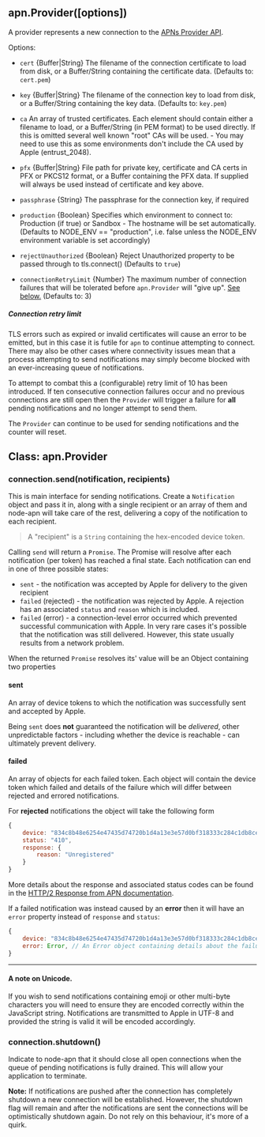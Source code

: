## apn.Provider([options])

A provider represents a new connection to the [APNs Provider API](provider-api).

Options:

 - `cert` {Buffer|String} The filename of the connection certificate to load from disk, or a Buffer/String containing the certificate data. (Defaults to: `cert.pem`)

 - `key` {Buffer|String} The filename of the connection key to load from disk, or a Buffer/String containing the key data. (Defaults to: `key.pem`)

 - `ca` An array of trusted certificates. Each element should contain either a filename to load, or a Buffer/String (in PEM format) to be used directly. If this is omitted several well known "root" CAs will be used. - You may need to use this as some environments don't include the CA used by Apple (entrust_2048).

 - `pfx` {Buffer|String} File path for private key, certificate and CA certs in PFX or PKCS12 format, or a Buffer containing the PFX data. If supplied will always be used instead of certificate and key above.

 - `passphrase` {String} The passphrase for the connection key, if required

 - `production` {Boolean} Specifies which environment to connect to: Production (if true) or Sandbox - The hostname will be set automatically. (Defaults to NODE_ENV == "production", i.e. false unless the NODE_ENV environment variable is set accordingly)

 - `rejectUnauthorized` {Boolean} Reject Unauthorized property to be passed through to tls.connect() (Defaults to `true`)

 - `connectionRetryLimit` {Number} The maximum number of connection failures that will be tolerated before `apn.Provider` will "give up". [See below.](#connection-retry-limit) (Defaults to: 3)

##### Connection retry limit

TLS errors such as expired or invalid certificates will cause an error to be emitted, but in this case it is futile for `apn` to continue attempting to connect. There may also be other cases where connectivity issues mean that a process attempting to send notifications may simply become blocked with an ever-increasing queue of notifications.

To attempt to combat this a (configurable) retry limit of 10 has been introduced. If ten consecutive connection failures occur and no previous connections are still open then the `Provider` will trigger a failure for **all** pending notifications and no longer attempt to send them.

The `Provider` can continue to be used for sending notifications and the counter will reset.

## Class: apn.Provider

### connection.send(notification, recipients)

This is main interface for sending notifications. Create a `Notification` object and pass it in, along with a single recipient or an array of them and node-apn will take care of the rest, delivering a copy of the notification to each recipient.

> A "recipient" is a `String` containing the hex-encoded device token.

Calling `send` will return a `Promise`. The Promise will resolve after each notification (per token) has reached a final state. Each notification can end in one of three possible states:

  - `sent` - the notification was accepted by Apple for delivery to the given recipient
  - `failed` (rejected) - the notification was rejected by Apple. A rejection has an associated `status` and `reason` which is included.
  - `failed` (error) - a connection-level error occurred which prevented successful communication with Apple. In very rare cases it's possible that the notification was still delivered. However, this state usually results from a network problem.

When the returned `Promise` resolves its' value will be an Object containing two properties

#### sent

An array of device tokens to which the notification was successfully sent and accepted by Apple.

Being `sent` does **not** guaranteed the notification will be _delivered_, other unpredictable factors - including whether the device is reachable - can ultimately prevent delivery.

#### failed

An array of objects for each failed token. Each object will contain the device token which failed and details of the failure which will differ between rejected and errored notifications.

For **rejected** notifications the object will take the following form

```javascript
{
	device: "834c8b48e6254e47435d74720b1d4a13e3e57d0bf318333c284c1db8ce8ddc58",
	status: "410",
	response: {
		reason: "Unregistered"
	}
}
```

More details about the response and associated status codes can be found in the [HTTP/2 Response from APN documentation](http2-response).

If a failed notification was instead caused by an **error** then it will have an `error` property instead of `response` and `status`:

```javascript
{
	device: "834c8b48e6254e47435d74720b1d4a13e3e57d0bf318333c284c1db8ce8ddc58",
	error: Error, // An Error object containing details about the failure.
}
```

---
#### A note on Unicode.

If you wish to send notifications containing emoji or other multi-byte characters you will need to ensure they are encoded correctly within the JavaScript string. Notifications are transmitted to Apple in UTF-8 and provided the string is valid it will be encoded accordingly.

### connection.shutdown()

Indicate to node-apn that it should close all open connections when the queue of pending notifications is fully drained. This will allow your application to terminate. 

**Note:** If notifications are pushed after the connection has completely shutdown a new connection will be established. However, the shutdown flag will remain and after the notifications are sent the connections will be optimistically shutdown again. Do not rely on this behaviour, it's more of a quirk.

[provider-api]:https://developer.apple.com/library/prerelease/content/documentation/NetworkingInternet/Conceptual/RemoteNotificationsPG/Chapters/APNsProviderAPI.html
[http2-response]:https://developer.apple.com/library/prerelease/content/documentation/NetworkingInternet/Conceptual/RemoteNotificationsPG/Chapters/APNsProviderAPI.html#//apple_ref/doc/uid/TP40008194-CH101-SW18
